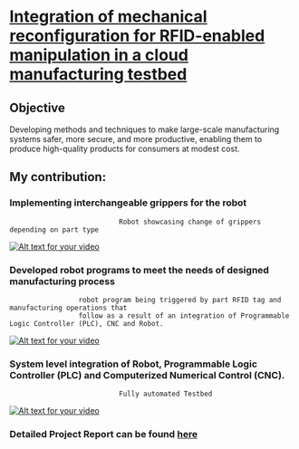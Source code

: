 # [Integration of mechanical reconfiguration for RFID-enabled manipulation in a cloud manufacturing testbed](https://www.slideshare.net/slideshow/embed_code/key/3Tnvlyll1QzvYm)

## Objective
Developing methods and techniques to make large-scale manufacturing systems safer, more secure, and more productive, enabling them to produce high-quality products for consumers at modest cost.

## My contribution: 
### Implementing interchangeable grippers for the robot

                               Robot showcasing change of grippers depending on part type 
                          
[![Alt text for your video](http://img.youtube.com/vi/n1mCFQPxFD4/0.jpg)](https://www.youtube.com/watch?v=n1mCFQPxFD4)

### Developed robot programs to meet the needs of designed manufacturing process

                     robot program being triggered by part RFID tag and manufacturing operations that 
                     follow as a result of an integration of Programmable Logic Controller (PLC), CNC and Robot. 
                            
[![Alt text for your video](http://img.youtube.com/vi/Yc5SE5BIWjw/0.jpg)](https://www.youtube.com/watch?v=Yc5SE5BIWjw)

### System level integration of Robot, Programmable Logic Controller (PLC) and Computerized Numerical Control (CNC).

                               Fully automated Testbed
                               
[![Alt text for your video](http://img.youtube.com/vi/wkJNk_RJNKc/0.jpg)](https://www.youtube.com/watch?v=wkJNk_RJNKc)


### Detailed Project Report can be found [here](https://www.slideshare.net/slideshow/embed_code/key/3Tnvlyll1QzvYm)

